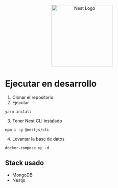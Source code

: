 <p align="center">
  <a href="http://nestjs.com/" target="blank"><img src="https://nestjs.com/img/logo-small.svg" width="200" alt="Nest Logo" /></a>
</p>


# Ejecutar en desarrollo

1. Clonar el repositorio 
2. Ejecutar
```
yarn install

```
3. Tener Nest CLI instalado

```
npm i -g @nestjs/cli

```
4. Levantar la base de datos
```
docker-compose up -d

```


## Stack usado 
* MongoDB
* Nestjs